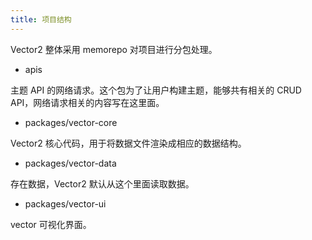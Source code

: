 ```yaml
---
title: 项目结构
---
```


Vector2 整体采用 memorepo 对项目进行分包处理。

- apis

主题 API 的网络请求。这个包为了让用户构建主题，能够共有相关的 CRUD API，网络请求相关的内容写在这里面。

- packages/vector-core

Vector2 核心代码，用于将数据文件渲染成相应的数据结构。

- packages/vector-data

存在数据，Vector2 默认从这个里面读取数据。

- packages/vector-ui

vector 可视化界面。

